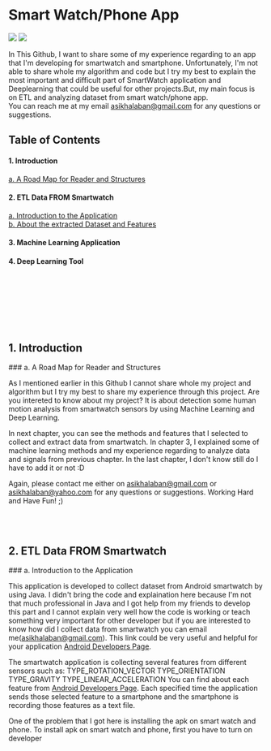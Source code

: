 # Smart Watch/Phone App

![](https://github.com/asikhalaban/Smart-Watch-Phone-App/blob/master/img/smart-phone-app-650.jpg)
![](https://github.com/asikhalaban/Smart-Watch-Phone-App/blob/master/img/Rotating_earth_(large).gif)

In This Github, I want to share some of my experience regarding to an app that I'm developing for smartwatch and smartphone. Unfortunately, I'm not able to share whole my algorithm and code but I try my best to explain the most important and difficult part of SmartWatch application and Deeplearning that could be useful for other projects.But, my main focus is on ETL and analyzing dataset from smart watch/phone app.   
You can reach me at my email asikhalaban@gmail.com for any questions or suggestions.

## Table of Contents

#### 1. Introduction<br>
[a. A Road Map for Reader and Structures](#structures) 
#### 2. ETL Data FROM Smartwatch<br>
[a. Introduction to the Application](#Introduction) <br>
[b. About the extracted Dataset and Features](#Introduction)  
#### 3. Machine Learning Application<br>
#### 4. Deep Learning Tool<br>
<br><br><br><br><br><br>


## 1. Introduction
<a name="structures"/>
### a. A Road Map for Reader and Structures

As I mentioned earlier in this Github I cannot share whole my project and algorithm but I try my best to share my experience through this project. Are you intereted to know about my project? It is about detection some human motion analysis from smartwatch sensors by using Machine Learning and Deep Learning.

In next chapter, you can see the methods and features that I selected to collect and extract data from smartwatch. In chapter 3, I explained some of machine learning methods and my experience regarding to analyze data and signals from previous chapter. In the last chapter, I don't know still do I have to add it or not :D 

Again, please contact me either on asikhalaban@gmail.com or asikhalaban@yahoo.com for any questions or suggestions. Working Hard and Have Fun! ;)

<br><br>

## 2. ETL Data FROM Smartwatch
<a name="Introduction"/>
### a. Introduction to the Application

This application is developed to collect dataset from Android smartwatch by using Java. I didn't bring the code and explaination here because I'm not that much professional in Java and I got help from my friends to develop this part and I cannot explain very well how the code is working or teach something very important for other developer but if you are interested to know how did I collect data from smartwatch you can email me(asikhalaban@gmail.com). This link could be very useful and helpful for your application [Android Developers Page](https://developer.android.com/guide/topics/sensors/sensors_overview.html).

The smartwatch application is collecting several features from different sensors such as: 
TYPE_ROTATION_VECTOR
TYPE_ORIENTATION
TYPE_GRAVITY
TYPE_LINEAR_ACCELERATION
You can find about each feature from [Android Developers Page](https://developer.android.com/guide/topics/sensors/sensors_overview.html).
Each specified time the application sends those selected feature to a smartphone and the smartphone is recording those features as a text file.

One of the problem that I got here is installing the apk on smart watch and phone. 
To install apk on smart watch and phone, first you have to turn on developer 


